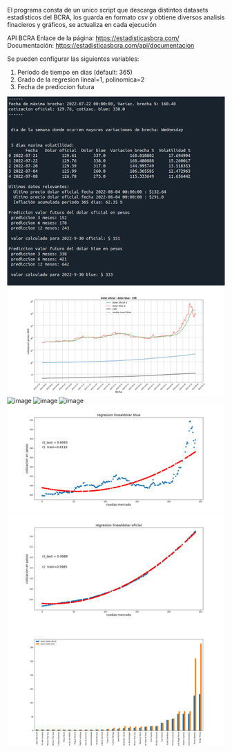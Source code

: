 El programa consta de un unico script que descarga distintos  datasets estadísticos del BCRA, los guarda en formato csv y obtiene diversos analisis finacieros y gráficos, se actualiza en cada ejecución

 API BCRA
Enlace de la página: https://estadisticasbcra.com/  
Documentación: https://estadisticasbcra.com/api/documentacion

Se pueden configurar las siguientes variables:
1. Período de tiempo en dias (default: 365)
2. Grado de la regresion lineal=1, polinomica=2
3. Fecha de prediccion futura 


![image](https://github.com/horaciogit/Proyecto-Individual-Henry/blob/main/Screenshot%20consola.png)
![image](https://github.com/horaciogit/Proyecto-Individual-Henry/blob/main/Dolar%20oficial-blue.png)
![image](https://github.com/horaciogit/Proyecto-Individual/blob/main/Variacion%20brecha-volatilidad.png)
![image](https://github.com/horaciogit/Proyecto-Individual/blob/main/cotizacion%20dolar%20blue.png)
![image](https://github.com/horaciogit/Proyecto-Individual/blob/main/cotizacion%20dolar%20oficial.png)
![image](https://github.com/horaciogit/Proyecto-Individual-Henry/blob/main/regresion%20lineal%20dolar%20blue.png)
![image](https://github.com/horaciogit/Proyecto-Individual-Henry/blob/main/regresion%20lineal%20dolar%20oficial.png)
![image](https://github.com/horaciogit/Proyecto-Individual-Henry/blob/main/Eventos%20gobierno%20vs%20precio%20dolar.png)


